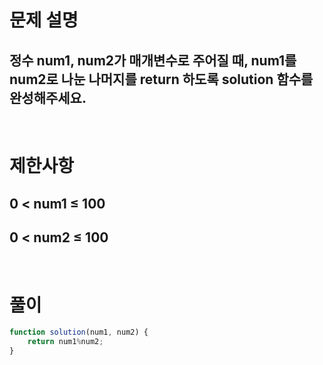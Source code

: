 # 문제 설명
## 정수 num1, num2가 매개변수로 주어질 때, num1를 num2로 나눈 나머지를 return 하도록 solution 함수를 완성해주세요.

<br>

# 제한사항
## 0 < num1 ≤ 100
## 0 < num2 ≤ 100

<br>

# 풀이

```js
function solution(num1, num2) {
    return num1%num2;
}
```